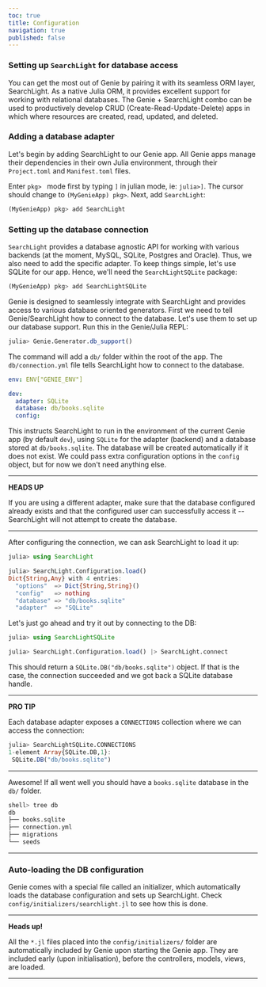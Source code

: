 ```yaml
---
toc: true
title: Configuration
navigation: true
published: false
---
```


### Setting up `SearchLight` for database access

You can get the most out of Genie by pairing it with its seamless ORM layer, SearchLight. As a native Julia
ORM, it provides excellent support for working with relational databases. The Genie + SearchLight combo can be used to
productively develop CRUD (Create-Read-Update-Delete) apps in which where resources are created, read, updated, and deleted.

<!-- SearchLight represents the "M" part in Genie's MVC architecture (thus, the Model layer). -->


### Adding a database adapter

Let's begin by adding SearchLight to our Genie app. All Genie apps manage their dependencies in their own Julia environment,
through their `Project.toml` and `Manifest.toml` files.

Enter `pkg> ` mode first by typing `]` in julian mode, ie: `julia>]`. The cursor should change to `(MyGenieApp) pkg>`. Next, add `SearchLight`:

```julia
(MyGenieApp) pkg> add SearchLight
```

### Setting up the database connection

`SearchLight` provides a database agnostic API for working with various backends (at the moment, MySQL, SQLite, Postgres
and Oracle). Thus, we also need to add the specific adapter. To keep things simple, let's use SQLite for our app.
Hence, we'll need the `SearchLightSQLite` package:

```julia
(MyGenieApp) pkg> add SearchLightSQLite
```

Genie is designed to seamlessly integrate with SearchLight and provides access to various database oriented generators.
First we need to tell Genie/SearchLight how to connect to the database. Let's use them to set up our database support.
Run this in the Genie/Julia REPL:

```julia
julia> Genie.Generator.db_support()
```

The command will add a `db/` folder within the root of the app. The `db/connection.yml` file
tells SearchLight how to connect to the database.

```yaml [connection.yml]
env: ENV["GENIE_ENV"]

dev:
  adapter: SQLite
  database: db/books.sqlite
  config:
```

This instructs SearchLight to run in the environment of the current Genie app (by default `dev`), using `SQLite` for
the adapter (backend) and a database stored at `db/books.sqlite`. The database will be created automatically if it does
not exist. We could pass extra configuration options in the `config` object, but for now we don't need anything else.

---
**HEADS UP**

If you are using a different adapter, make sure that the database configured already exists and that the configured user
can successfully access it -- SearchLight will not attempt to create the database.

---

After configuring the connection, we can ask SearchLight to load it up:

```julia
julia> using SearchLight

julia> SearchLight.Configuration.load()
Dict{String,Any} with 4 entries:
  "options"  => Dict{String,String}()
  "config"   => nothing
  "database" => "db/books.sqlite"
  "adapter"  => "SQLite"
```

Let's just go ahead and try it out by connecting to the DB:

```julia
julia> using SearchLightSQLite

julia> SearchLight.Configuration.load() |> SearchLight.connect
```

This should return a `SQLite.DB("db/books.sqlite")` object. If that is the case, the connection succeeded and we got
back a SQLite database handle.

---
**PRO TIP**

Each database adapter exposes a `CONNECTIONS` collection where we can access the connection:

```julia
julia> SearchLightSQLite.CONNECTIONS
1-element Array{SQLite.DB,1}:
 SQLite.DB("db/books.sqlite")
```

---

Awesome! If all went well you should have a `books.sqlite` database in the `db/` folder.

```julia
shell> tree db
db
├── books.sqlite
├── connection.yml
├── migrations
└── seeds
```


---



### Auto-loading the DB configuration

Genie comes with a special file called an initializer, which automatically loads the database configuration and sets up
SearchLight. Check `config/initializers/searchlight.jl` to see how this is done.

---
**Heads up!**

All the `*.jl` files placed into the `config/initializers/` folder are automatically included by Genie upon starting the
Genie app. They are included early (upon initialisation), before the controllers, models, views, are loaded.

---




